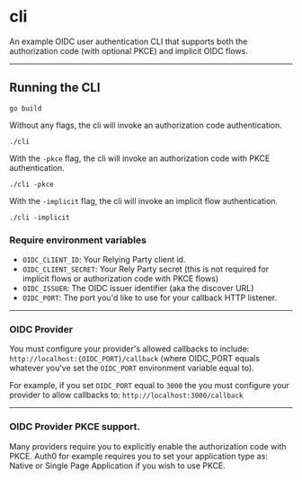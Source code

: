 # cli

An example OIDC user authentication CLI that supports both the authorization
code (with optional PKCE) and implicit OIDC flows.

<hr>

## Running the CLI
```
go build
```
Without any flags, the cli will invoke an authorization code authentication. 
```
./cli
```

With the `-pkce` flag, the cli will invoke an authorization code with PKCE authentication. 
```
./cli -pkce
```

With the `-implicit` flag, the cli will invoke an implicit flow authentication. 
```
./cli -implicit
```
### Require environment variables

* `OIDC_CLIENT_ID`: Your Relying Party client id.
* `OIDC_CLIENT_SECRET`: Your Rely Party secret (this is not required for implicit
  flows or authorization code with PKCE flows)
* `OIDC_ISSUER`: The OIDC issuer identifier (aka the discover URL)
* `OIDC_PORT`: The port you'd like to use for your callback HTTP listener.

<hr>

### OIDC Provider

You must configure your provider's allowed callbacks to include:
`http://localhost:{OIDC_PORT}/callback` (where OIDC_PORT equals whatever you've set
the `OIDC_PORT` environment variable equal to).   

For example, if you set `OIDC_PORT` equal to
`3000` the you must configure your provider to allow callbacks to:
`http://localhost:3000/callback`

<hr>

### OIDC Provider PKCE support. 
Many providers require you to explicitly enable the authorization code with
PKCE.  Auth0 for example requires you to set your application type as: Native or
Single Page Application if you wish to use PKCE. 



